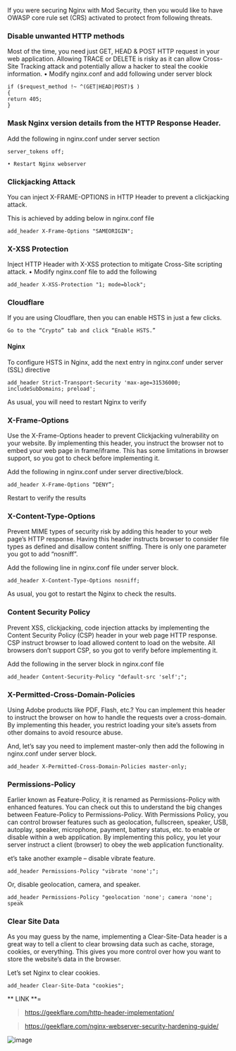 If you were securing Nginx with Mod Security, then you would like to have OWASP core rule set (CRS) activated to protect from following threats.

### Disable unwanted HTTP methods
Most of the time, you need just GET, HEAD & POST HTTP request in your web application. Allowing TRACE or DELETE is risky as it can allow Cross-Site Tracking attack and potentially allow a hacker to steal the cookie information.
	• Modify nginx.conf and add following under server block
````
if ($request_method !~ ^(GET|HEAD|POST)$ ) 
{
return 405; 
}
````

### Mask Nginx version details from the HTTP Response Header.
Add the following in nginx.conf under server section
```
server_tokens off;
````
	• Restart Nginx webserver

### Clickjacking Attack
You can inject X-FRAME-OPTIONS in HTTP Header to prevent a clickjacking attack.

This is achieved by adding below in nginx.conf file
````
add_header X-Frame-Options "SAMEORIGIN";
````
### X-XSS Protection
Inject HTTP Header with X-XSS protection to mitigate Cross-Site scripting attack.
	• Modify nginx.conf file to add the following
````
add_header X-XSS-Protection "1; mode=block";
````
### Cloudflare
If you are using Cloudflare, then you can enable HSTS in just a few clicks.
````
Go to the “Crypto” tab and click “Enable HSTS.”
````
#### Nginx
To configure HSTS in Nginx, add the next entry in nginx.conf under server (SSL) directive
````
add_header Strict-Transport-Security 'max-age=31536000; includeSubDomains; preload';
````
As usual, you will need to restart Nginx to verify

### X-Frame-Options

Use the X-Frame-Options header to prevent Clickjacking vulnerability on your website. By implementing this header, you instruct the browser not to embed your web page in frame/iframe. This has some limitations in browser support, so you got to check before implementing it.

Add the following in nginx.conf under server directive/block.
````
add_header X-Frame-Options “DENY”;
````
Restart to verify the results

### X-Content-Type-Options

Prevent MIME types of security risk by adding this header to your web page’s HTTP response. Having this header instructs browser to consider file types as defined and disallow content sniffing. There is only one parameter you got to add “nosniff”.

Add the following line in nginx.conf file under server block.
````
add_header X-Content-Type-Options nosniff;
````
As usual, you got to restart the Nginx to check the results.

### Content Security Policy

Prevent XSS, clickjacking, code injection attacks by implementing the Content Security Policy (CSP) header in your web page HTTP response. CSP instruct browser to load allowed content to load on the website.
All browsers don’t support CSP, so you got to verify before implementing it.

Add the following in the server block in nginx.conf file
````
add_header Content-Security-Policy "default-src 'self';";
````
### X-Permitted-Cross-Domain-Policies

Using Adobe products like PDF, Flash, etc.?
You can implement this header to instruct the browser on how to handle the requests over a cross-domain. By implementing this header, you restrict loading your site’s assets from other domains to avoid resource abuse.

And, let’s say you need to implement master-only then add the following in nginx.conf under server block.
````
add_header X-Permitted-Cross-Domain-Policies master-only;
````

### Permissions-Policy

Earlier known as Feature-Policy, it is renamed as Permissions-Policy with enhanced features. You can check out this to understand the big changes between Feature-Policy to Permissions-Policy.
With Permissions Policy, you can control browser features such as geolocation, fullscreen, speaker, USB, autoplay, speaker, microphone, payment, battery status, etc. to enable or disable within a web application. By implementing this policy, you let your server instruct a client (browser) to obey the web application functionality.

et’s take another example – disable vibrate feature.
````
add_header Permissions-Policy "vibrate 'none';";
````
Or, disable geolocation, camera, and speaker.
````
add_header Permissions-Policy "geolocation 'none'; camera 'none'; speak
````

### Clear Site Data

As you may guess by the name, implementing a Clear-Site-Data header is a great way to tell a client to clear browsing data such as cache, storage, cookies, or everything. This gives you more control over how you want to store the website’s data in the browser.

Let’s set Nginx to clear cookies.
````
add_header Clear-Site-Data "cookies";
````

** LINK **=
> https://geekflare.com/http-header-implementation/

> https://geekflare.com/nginx-webserver-security-hardening-guide/

![image](https://user-images.githubusercontent.com/71556060/199497858-12ae079d-bb4b-434e-b52d-0b9e8fa2fecf.png)
